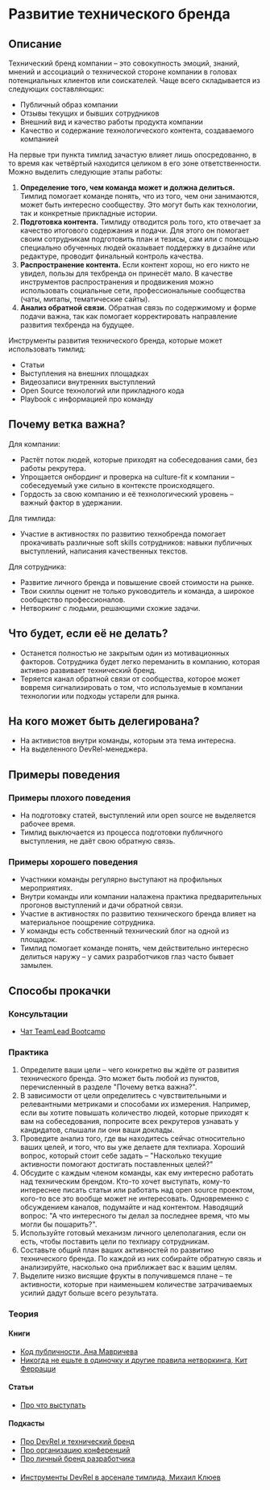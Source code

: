 # Развитие технического бренда
## Описание
Технический бренд компании – это совокупность эмоций, знаний, мнений и ассоциаций о технической стороне компании в головах потенциальных клиентов или соискателей. Чаще всего складывается из следующих составляющих:
- Публичный образ компании
- Отзывы текущих и бывших сотрудников
- Внешний вид и качество работы продукта компании
- Качество и содержание технологического контента, создаваемого компанией

На первые три пункта тимлид зачастую влияет лишь опосредованно, в то время как четвёртый находится целиком в его зоне ответственности. Можно выделить следующие этапы работы:
1. **Определение того, чем команда может и должна делиться.** Тимлид помогает команде понять, что из того, чем они занимаются, может быть интересно сообществу. Это могут быть как технологии, так и конкретные прикладные истории.
2. **Подготовка контента.** Тимлиду отводится роль того, кто отвечает за качество итогового содержания и подачи. Для этого он помогает своим сотрудникам подготовить план и тезисы, сам или с помощью специально обученных людей оказывает поддержку в дизайне или редактуре, проводит финальный контроль качества.
3. **Распространение контента.** Если контент хорош, но его никто не увидел, пользы для техбренда он принесёт мало. В качестве инструментов распространения и продвижения можно использовать социальные сети, профессиональные сообщества (чаты, митапы, тематические сайты).
4. **Анализ обратной связи.** Обратная связь по содержимому и форме подачи важна, так как помогает корректировать направление развития техбренда на будущее.

Инструменты развития технического бренда, которые может использовать тимлид:
- Статьи
- Выступления на внешних площадках
- Видеозаписи внутренних выступлений
- Open Source технологий или прикладного кода
- Playbook с информацией про команду

## Почему ветка важна?
Для компании:
- Растёт поток людей, которые приходят на собеседования сами, без работы рекрутера.
- Упрощается онбординг и проверка на culture-fit к компании – собеседуемый уже сильно в контексте происходящего.
- Гордость за свою компанию и её технологический уровень – важный фактор в удержании.

Для тимлида:
- Участие в активностях по развитию технобренда помогает прокачивать различные soft skills сотрудников: навыки публичных выступлений, написания качественных текстов.

Для сотрудника:
- Развитие личного бренда и повышение своей стоимости на рынке.
- Твои скиллы оценит не только руководитель и команда, а широкое сообщество профессионалов.
- Нетворкинг с людьми, решающими схожие задачи.

## Что будет, если её не делать?
- Останется полностью не закрытым один из мотивационных факторов. Сотрудника будет легко переманить в компанию, которая активно развивает технический бренд.
- Теряется канал обратной связи от сообщества, которое может вовремя сигнализировать о том, что используемые в компании технологии или подходы устарели для рынка.

## На кого может быть делегирована?
- На активистов внутри команды, которым эта тема интересна.
- На выделенного DevRel-менеджера.

## Примеры поведения
### Примеры плохого поведения
- На подготовку статей, выступлений или open source не выделяется рабочее время.
- Тимлид выключается из процесса подготовки публичного выступления, не даёт свою обратную связь.

### Примеры хорошего поведения
- Участники команды регулярно выступают на профильных мероприятиях.
- Внутри команды или компании налажена практика предварительных прогонов выступлений и дачи обратной связи.
- Участие в активностях по развитию технического бренда влияет на материальное поощрение сотрудника.
- У команды есть собственный технический блог на одной из площадок.
- Тимлид помогает команде понять, чем действительно интересно делиться наружу – у самих разработчиков глаз часто бывает замылен.

## Способы прокачки
### Консультации
- [Чат TeamLead Bootcamp](https://t.me/tlbootcamp)

### Практика
1. Определите ваши цели – чего конкретно вы ждёте от развития технического бренда. Это может быть любой из пунктов, перечисленный в разделе "Почему ветка важна?".
2. В зависимости от цели определитесь с чувствительными и релевантными метриками и способами их измерения. Например, если вы хотите повышать количество людей, которые приходят к вам на собеседования, попросите всех рекрутеров узнавать у кандидатов, слышали ли они ваши доклады.
3. Проведите анализ того, где вы находитесь сейчас относительно ваших целей, и того, что вы уже делаете для техпиара. Хороший вопрос, который стоит себе задать – "Насколько текущие активности помогают достигать поставленных целей?"
4. Обсудите с каждым членом команды, как ему интересно работать над техническим брендом. Кто-то хочет выступать, кому-то интереснее писать статьи или работать над open source проектом, кого-то все это вообще может не интересовать. Одновременно с обсуждением каналов, подумайте и над контентом. Наводящий вопрос: "А что интересного ты делал за последнее время, что мы могли бы пошарить?".
5. Используйте готовый механизм личного целеполагания, если он есть, чтобы поставить цели по техпиару сотрудникам.
6. Составьте общий план ваших активностей по развитию технического бренда. По каждой из них собирайте обратную связь и анализируйте, насколько она приближает вас к вашим целям.
7. Выделите низко висящие фрукты в получившемся плане – те активности, которые при наименьшем количестве затрачиваемых усилий дадут больше всего результата.

### Теория
#### Книги
- [Код публичности, Ана Мавричева](https://www.livelib.ru/book/1002922627-kod-publichnosti-razvitie-lichnogo-brenda-v-epohu-digital-ana-mavricheva)
- [Никогда не ешьте в одиночку и другие правила нетворкинга, Кит Феррацци](https://www.livelib.ru/book/1002026808-nikogda-ne-eshte-v-odinochku-i-drugie-pravila-netvorkinga-kejt-ferratstsi)

#### Статьи
- [Про что выступать](https://medium.com/@etolstoy/%D0%BF%D1%80%D0%BE-%D1%87%D1%82%D0%BE-%D0%B2%D1%8B%D1%81%D1%82%D1%83%D0%BF%D0%B0%D1%82%D1%8C-5ee9874bd45f)

#### Подкасты
- [Про DevRel и технический бренд](https://sdcast.ksdaemon.ru/2019/02/sdcast-99/)
- [Про организацию конференций](https://soundcloud.com/podlodka/podlodka-84-organizatsiya-konferentsiy)
- [Про личный бренд разработчика](https://soundcloud.com/podlodka/podlodka-93-lichnyy-brend-razrabotchika)

####
- [Инструменты DevRel в арсенале тимлида, Михаил Клюев](https://www.youtube.com/watch?v=nTXZzOTbDNI)
